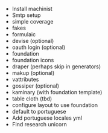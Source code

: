 - Install machinist
- Smtp setup
- simple coverage
- fakes
- formulaic
- devise (optional)
- oauth login (optional)
- foundation
- foundation icons
- draper (perhaps skip in generators)
- makup (optional)
- vattributes
- gossiper (optional)
- kaminary (with foundation template)
- table cloth (tbd)
- configure layout to use foundation
- default to portuguese
- Add portuguese locales yml
- Find research unicorn
